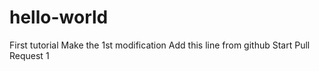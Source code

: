 # hello-world
First tutorial
Make the 1st modification
Add this line from github
Start Pull Request 1
